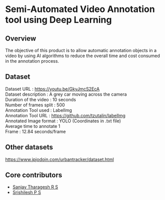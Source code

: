 # Semi-Automated Video Annotation tool using Deep Learning

## Overview

The objective of this product is to allow automatic annotation objects in a video by using AI algorithms to reduce the overall time and cost consumed in the annotation process.

## Dataset

Dataset URL			: https://youtu.be/GkyJmcS2EcA  
Dataset description		: A grey car moving across the camera  
Duration of the video 		: 10 seconds  
Number of frames split		: 500  
Annotation Tool used		: LabelImg  
Annotation Tool URL		: https://github.com/tzutalin/labelImg  
Annotated Image format	: YOLO (Coordinates in .txt file)  
Average time to annotate 1  
Frame				: 12.84 seconds/frame

## Other datasets
https://www.jpjodoin.com/urbantracker/dataset.html

## Core contributors

- [Sanjay Tharagesh R S](https://github.com/sanjaytharagesh31)  
- [Srishilesh P S](https://github.com/srishilesh)
